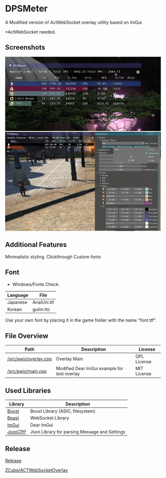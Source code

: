 # DPSMeter
A Modified version of ActWebSocket overlay utility based on ImGui



*ActWebSocket needed.

## Screenshots
![N|Solid](https://raw.githubusercontent.com/Falgern/ACTWebSocketOverlay/master/screenshot2.png)
![N|Solid](https://raw.githubusercontent.com/Falgern/ACTWebSocketOverlay/master/screenshot3.png)



## Additional Features
Minimalistic styling.
Clickthrough
Custom fonts


## Font
* Windows/Fonts Check.

Language | File
-------- | ----
Japanese | ArialUni.ttf
Korean | gulim.ttc

Use your own font by placing it in the game folder with the name "font.ttf".


## File Overview
Path | Description | License 
---- | ----------- | -------
[/src/awio/overlay.cpp](/src/awio/overlay.cpp) | Overlay Main | GPL License
[/src/awio/main.cpp](/src/awio/main.cpp) | Modified Dear ImGui example for test overlay | MIT License

## Used Libraries
Library | Description
------- | -----------
[Boost](https://boost.org) | Boost Library (ASIO, filesystem)
[Beast](https://github.com/vinniefalco/Beast) | WebSocket Library
[ImGui](https://github.com/ocornut/imgui) | Dear ImGui 
[JsonCPP](https://github.com/open-source-parsers/jsoncpp) | Json Library for parsing Message and Settings


## Release
[Release](https://github.com/Falgern/ActWebSocketOverlay/releases)



[ZCube/ACTWebSocketOverlay](https://github.com/ZCube/ACTWebSocketOverlay)